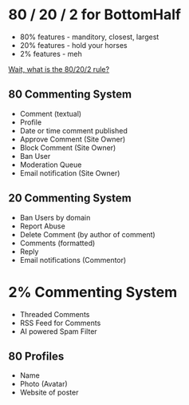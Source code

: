 # 80 / 20 / 2 for BottomHalf

* 80% features - manditory, closest, largest
* 20% features - hold your horses
* 2% features - meh

[Wait, what is the 80/20/2 rule?](WHAT_IS_80_20_2.md)

## 80 Commenting System
* Comment (textual)
* Profile
* Date or time comment published
* Approve Comment (Site Owner)
* Block Comment (Site Owner)
* Ban User
* Moderation Queue
* Email notification (Site Owner)

## 20 Commenting System
* Ban Users by domain
* Report Abuse
* Delete Comment (by author of comment)
* Comments (formatted)
* Reply
* Email notifications (Commentor)

# 2% Commenting System
* Threaded Comments
* RSS Feed for Comments
* AI powered Spam Filter

## 80 Profiles
* Name
* Photo (Avatar)
* Website of poster

